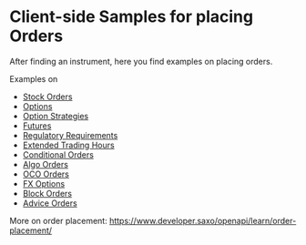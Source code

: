# Client-side Samples for placing Orders

After finding an instrument, here you find examples on placing orders.

Examples on
- [Stock Orders](stocks)
- [Options](options)
- [Option Strategies](option-strategies)
- [Futures](futures)
- [Regulatory Requirements](regulatory-requirements)
- [Extended Trading Hours](extended-trading-hours)
- [Conditional Orders](conditional-orders)
- [Algo Orders](algo-orders)
- [OCO Orders](oco-orders)
- [FX Options](fx-options)
- [Block Orders](block-orders)
- [Advice Orders](advice-orders)

More on order placement: <https://www.developer.saxo/openapi/learn/order-placement/>
